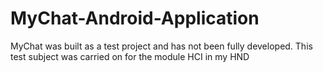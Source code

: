 # MyChat-Android-Application
MyChat was built as a test project and has not been fully developed. This test subject was carried on for the module HCI in my HND
